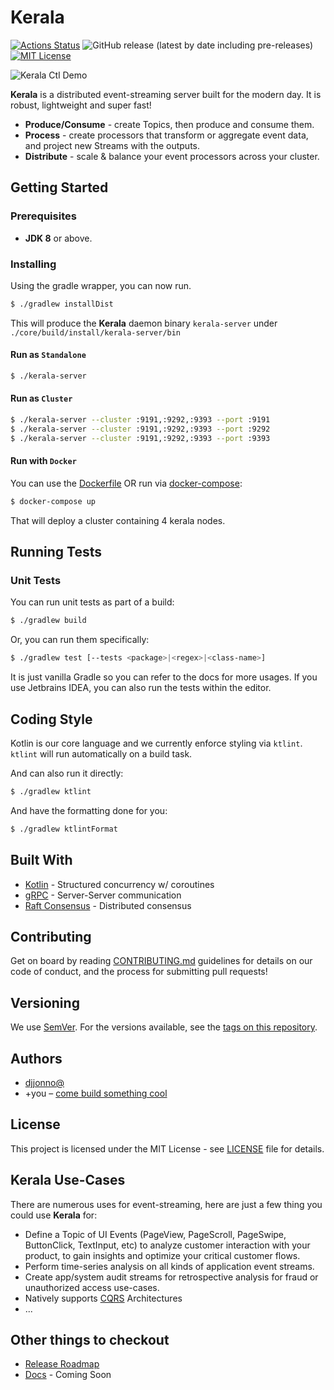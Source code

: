 # Kerala

[![Actions Status](https://github.com/djjonno/kerala/workflows/Java%20CI/badge.svg)](https://github.com/djjonno/kerala/actions)
![GitHub release (latest by date including pre-releases)](https://img.shields.io/github/v/release/djjonno/kerala?include_prereleases)
[![MIT License](http://img.shields.io/badge/license-MIT-green.svg)](https://github.com/djjonno/kerala/blob/master/LICENSE)

![Kerala Ctl Demo](https://kerala-data.s3.amazonaws.com/kerala-ctl-console.gif)

**Kerala** is a distributed event-streaming server built for the modern day.  It is robust, lightweight and super fast!
- **Produce/Consume** - create Topics, then produce and consume them.
- **Process** - create processors that transform or aggregate event data, and project new Streams with the outputs.
- **Distribute** - scale & balance your event processors across your cluster.

## Getting Started

### Prerequisites

* **JDK 8** or above.

### Installing

Using the gradle wrapper, you can now run.

```bash
$ ./gradlew installDist
```

This will produce the **Kerala** daemon binary `kerala-server` under `./core/build/install/kerala-server/bin`

#### Run as `Standalone`

```bash
$ ./kerala-server
```

#### Run as `Cluster`

```bash
$ ./kerala-server --cluster :9191,:9292,:9393 --port :9191
$ ./kerala-server --cluster :9191,:9292,:9393 --port :9292
$ ./kerala-server --cluster :9191,:9292,:9393 --port :9393
```

#### Run with `Docker`

You can use the [Dockerfile](Dockerfile) OR run via [docker-compose](docker-compose.yml):

```bash
$ docker-compose up
```

That will deploy a cluster containing 4 kerala nodes.

## Running Tests

### Unit Tests

You can run unit tests as part of a build:

```bash
$ ./gradlew build
```

Or, you can run them specifically:

```bash
$ ./gradlew test [--tests <package>|<regex>|<class-name>]
```

It is just vanilla Gradle so you can refer to the docs for more usages.  If you use Jetbrains IDEA, you can also run the tests within the editor.

## Coding Style

Kotlin is our core language and we currently enforce styling via `ktlint`.  `ktlint` will run automatically on a build task.

And can also run it directly:

```bash
$ ./gradlew ktlint
```

And have the formatting done for you:

```bash
$ ./gradlew ktlintFormat
```

## Built With

* [Kotlin](https://kotlinlang.org/) - Structured concurrency w/ coroutines
* [gRPC](https://grpc.io/docs/quickstart/java/) - Server-Server communication
* [Raft Consensus](https://raft.github.io) - Distributed consensus

## Contributing

Get on board by reading [CONTRIBUTING.md]() guidelines for details on our code of conduct, and the process for submitting pull requests!

## Versioning

We use [SemVer](https://semver.org).  For the versions available, see the [tags on this repository](https://github.com/djjonno/kerala/tags). 

## Authors

* [djjonno@](https://github.com/djjonno)
* +you – [come build something cool](CONTRIBUTING.md)

## License

This project is licensed under the MIT License - see [LICENSE](LICENSE) file for details.

## Kerala Use-Cases

There are numerous uses for event-streaming, here are just a few thing you could use **Kerala** for:

- Define a Topic of UI Events (PageView, PageScroll, PageSwipe, ButtonClick, TextInput, etc) to analyze customer interaction with your product, to gain insights and optimize your critical customer flows.
- Perform time-series analysis on all kinds of application event streams.
- Create app/system audit streams for retrospective analysis for fraud or unauthorized access use-cases.
- Natively supports [CQRS](https://martinfowler.com/bliki/CQRS.html) Architectures
- ...

## Other things to checkout

- [Release Roadmap](docs/RELEASES.md)
- [Docs]() - Coming Soon
